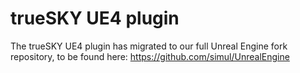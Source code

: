 trueSKY UE4 plugin
======

The trueSKY UE4 plugin has migrated to our full Unreal Engine fork repository, to be found here:
https://github.com/simul/UnrealEngine
